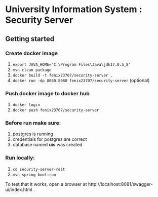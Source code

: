 # University Information System : Security Server

## Getting started
### Create docker image
1. ``export JAVA_HOME='C:\Program Files\Java\jdk17.0.5_8'`` 
2. ``mvn clean package``
3. ``docker build -t fenix23707/security-server .``
4. ``docker run -dp 8080:8080 fenix23707/security-server`` (optional)

### Push docker image to docker hub
1. ``docker login``
2. ``docker push fenix23707/security-server``


### Before run make sure:
1. postgres is running
2. credentials for postgres are correct
3. database named **uis** was created

### Run locally: 
1. ``cd security-server-rest``
2. ``mvn spring-boot:run``

To test that it works, open a browser at http://localhost:8081/swagger-ui/index.html .
